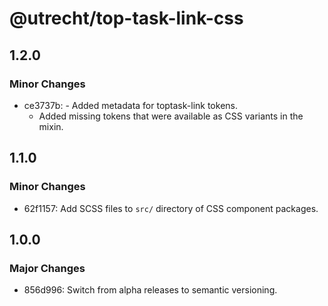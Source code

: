 # @utrecht/top-task-link-css

## 1.2.0

### Minor Changes

- ce3737b: - Added metadata for toptask-link tokens.
  - Added missing tokens that were available as CSS variants in the mixin.

## 1.1.0

### Minor Changes

- 62f1157: Add SCSS files to `src/` directory of CSS component packages.

## 1.0.0

### Major Changes

- 856d996: Switch from alpha releases to semantic versioning.
